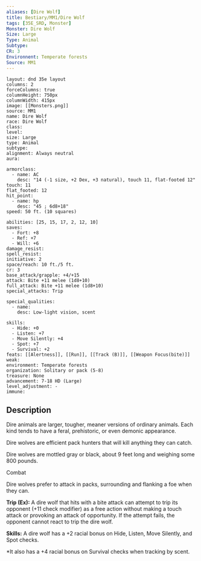 ```yaml
---
aliases: [Dire Wolf]
title: Bestiary/MM1/Dire Wolf
tags: [35E_SRD, Monster]
Monster: Dire Wolf
Size: Large
Type: Animal
Subtype: 
CR: 3
Environnent: Temperate forests
Source: MM1
---
```


```statblock
layout: dnd 35e layout
columns: 2
forceColumns: true
columnHeight: 750px
columnWidth: 415px
image: [[Monsters.png]]
source: MM1
name: Dire Wolf
race: Dire Wolf
class: 
level: 
size: Large
type: Animal
subtype: 
alignment: Always neutral
aura: 

armorclass:
  - name: AC
    desc: "14 (-1 size, +2 Dex, +3 natural), touch 11, flat-footed 12"
touch: 11
flat_footed: 12
hit_point:
  - name: hp
    desc: "45 ; 6d8+18"
speed: 50 ft. (10 squares)

abilities: [25, 15, 17, 2, 12, 10]
saves:
  - Fort: +8
  - Ref: +7
  - Will: +6
damage_resist: 
spell_resist: 
initiative: 2
space/reach: 10 ft./5 ft.
cr: 3
base_attack/grapple: +4/+15
attack: Bite +11 melee (1d8+10)
full_attack: Bite +11 melee (1d8+10)
special_attacks: Trip

special_qualities:
  - name: 
    desc: Low-light vision, scent

skills:
  - Hide: +0
  - Listen: +7
  - Move Silently: +4
  - Spot: +7
  - Survival: +2
feats: [[Alertness]], [[Run]], [[Track (B)]], [[Weapon Focus(bite)]]
weak: 
environment: Temperate forests
organization: Solitary or pack (5-8)
treasure: None
advancement: 7-18 HD (Large)
level_adjustment: -
immune: 
```

## Description

<p>Dire animals are larger, tougher, meaner versions of ordinary animals. Each kind tends to have a feral, prehistoric, or even demonic appearance.</p>
<p>Dire wolves are efficient pack hunters that will kill anything they can catch.</p>
<p>Dire wolves are mottled gray or black, about 9 feet long and weighing some 800 pounds.</p>
<p>Combat</p>
<p>Dire wolves prefer to attack in packs, surrounding and flanking a foe when they can.</p>
<p>
            <b>Trip (Ex):</b> A dire wolf that hits with a bite attack can attempt to trip its opponent (+11 check modifier) as a free action without making a touch attack or provoking an attack of opportunity. If the attempt fails, the opponent cannot react to trip the dire wolf.</p>
<p>
            <b>Skills:</b> A dire wolf has a +2 racial bonus on Hide, Listen, Move Silently, and Spot checks.</p>
<p>*It also has a +4 racial bonus on Survival checks when tracking by scent.</p>
